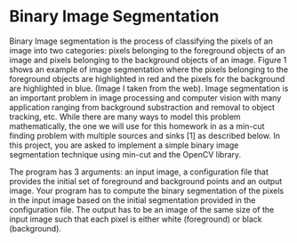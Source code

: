 # Binary Image Segmentation

Binary Image segmentation is the process of classifying the pixels of an image into two categories: pixels belonging to the foreground objects of an image and pixels belonging to the background objects of an image. Figure 1 shows an example of image segmentation where the pixels belonging to the foreground objects are highlighted in red and the pixels for the background are highlighted in blue. (Image I taken from the web). Image  segmentation is an important problem in image processing and computer vision with many application ranging from background substraction and removal to object tracking, etc. While there are many ways to model this problem mathematically, the one we will use for this homework in as a  min-cut finding problem with multiple sources and sinks [1] as described below. In this project, you are asked to implement a simple binary image segmentation technique using min-cut and the OpenCV library.

The program has 3 arguments: an input image, a configuration file that provides the initial set of foreground and background points and an output image. Your program has to compute the binary segmentation of the pixels in the input image based on the initial segmentation provided in the configuration file. The output has to be an image of the same size of the input image such that each pixel is either white (foreground) or black (background).
